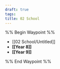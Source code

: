 ```yaml
---
draft: true
tags: 
title: 02 School
---
```


%% Begin Waypoint %%

- [[02 School/Untitled]]
- **[[Year 8]]**
- **[[Year 9]]**

%% End Waypoint %%
